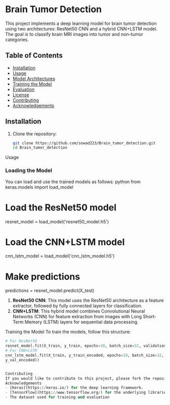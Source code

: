 # Brain Tumor Detection

This project implements a deep learning model for brain tumor detection using two architectures: ResNet50 CNN and a hybrid CNN+LSTM model. The goal is to classify brain MRI images into tumor and non-tumor categories.

## Table of Contents

- [Installation](#installation)
- [Usage](#usage)
- [Model Architectures](#model-architectures)
- [Training the Model](#training-the-model)
- [Evaluation](#evaluation)
- [License](#license)
- [Contributing](#contributing)
- [Acknowledgements](#acknowledgements)

## Installation

1. Clone the repository:
   ```bash
   git clone https://github.com/sowad223/Brain_tumor_detection.git
   cd Brain_tumor_detection
Usage
### Loading the Model
You can load and use the trained models as follows:
python
from keras.models import load_model
# Load the ResNet50 model
resnet_model = load_model('resnet50_model.h5')
# Load the CNN+LSTM model
cnn_lstm_model = load_model('cnn_lstm_model.h5')
# Make predictions
predictions = resnet_model.predict(X_test)


1. **ResNet50 CNN**: This model uses the ResNet50 architecture as a feature extractor, followed
by fully connected layers for classification.
2. **CNN+LSTM**: This hybrid model combines Convolutional Neural Networks (CNN) for feature
extraction from images with Long Short-Term Memory (LSTM) layers for sequential data processing.


Training the Model
To train the models, follow this structure:
```python
# For ResNet50
resnet_model.fit(X_train, y_train, epochs=10, batch_size=32, validation_data=(X_val, y_val))
# For CNN+LSTM
cnn_lstm_model.fit(X_train, y_train_encoded, epochs=10, batch_size=32, validation_data=(X_val,
y_val_encoded))


Contributing
If you would like to contribute to this project, please fork the repository and submit a pull request.
Acknowledgements
- [Keras](https://keras.io/) for the deep learning framework.
- [TensorFlow](https://www.tensorflow.org/) for the underlying libraries.
- The dataset used for training and evaluation
